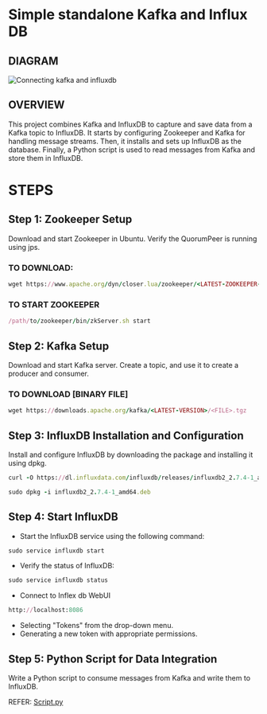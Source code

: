 # Simple standalone Kafka and Influx DB

## **DIAGRAM**
![Connecting kafka and influxdb ](https://github.com/Raghav670/Simple-Kafka-and-Influx-DB/assets/74827764/3258042b-5daf-4c57-9bac-bf09e24bc954)

## **OVERVIEW**

This project combines Kafka and InfluxDB to capture and save data from a Kafka topic to InfluxDB. It starts by configuring Zookeeper and Kafka for handling message streams. Then, it installs and sets up InfluxDB as the database. Finally, a Python script is used to read messages from Kafka and store them in InfluxDB.

# STEPS

## Step 1: Zookeeper Setup
Download and start Zookeeper in Ubuntu. Verify the QuorumPeer is running using jps.

### TO DOWNLOAD:
```rb
wget https://www.apache.org/dyn/closer.lua/zookeeper/<LATEST-ZOOKEEPER-VERSION>
```

### TO START ZOOKEEPER
```rb
/path/to/zookeeper/bin/zkServer.sh start
```

## Step 2: Kafka Setup
Download and start Kafka server. Create a topic, and use it to create a producer and consumer.

### TO DOWNLOAD [BINARY FILE]
```rb
wget https://downloads.apache.org/kafka/<LATEST-VERSION>/<FILE>.tgz
```

## Step 3: InfluxDB Installation and Configuration
Install and configure InfluxDB by downloading the package and installing it using dpkg.

```rb
curl -O https://dl.influxdata.com/influxdb/releases/influxdb2_2.7.4-1_amd64.deb

sudo dpkg -i influxdb2_2.7.4-1_amd64.deb
```

## Step 4: Start InfluxDB

- Start the InfluxDB service using the following command:
```rb
sudo service influxdb start
```
- Verify the status of InfluxDB:

```rb
sudo service influxdb status
```
- Connect to Inflex db WebUI

```rb
http://localhost:8086
```

- Selecting "Tokens" from the drop-down menu.
- Generating a new token with appropriate permissions.

## Step 5: Python Script for Data Integration

Write a Python script to consume messages from Kafka and write them to InfluxDB.

REFER: [Script.py](https://github.com/Raghav670/Simple-Kafka-and-Influx-DB/blob/adb3cffd93292729c3b6ab644c222e8fe9b8ce31/Script.py)







